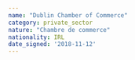```yaml
---
name: "Dublin Chamber of Commerce"
category: private_sector
nature: "Chambre de commerce"
nationality: IRL
date_signed: '2018-11-12'
---
```

    